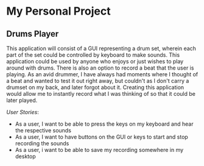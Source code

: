 # My Personal Project

## Drums Player

This application will consist of a GUI representing a drum set, wherein each 
part of the set could be controlled by keyboard to make sounds. This 
application could be used by anyone who enjoys or just wishes to play around
with drums. There is also an option to record a beat that the user is playing.
As an avid drummer, I have always had moments where I thought of a beat and
wanted to test it out right away, but couldn't as I don't carry a drumset on my
back, and later forgot about it. Creating this application would allow me to
instantly record what I was thinking of so that it could be later played.

*User Stories*:
- As a user, I want to be able to press the keys on my keyboard and hear the respective sounds
- As a user, I want to have buttons on the GUI or keys to start and stop recording the sounds
- As a user, i want to be able to save my recording somewhere in my desktop

